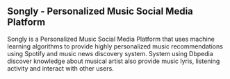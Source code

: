 ## Songly - Personalized Music Social Media Platform

 Songly is a Personalized Music Social Media Platform that uses machine learning algorithms to provide highly personalized music recommendations using Spotify and music news discovery system. System using Dbpedia discover knowledge about musical artist also provide music lyris, listening activity and interact with other users.
